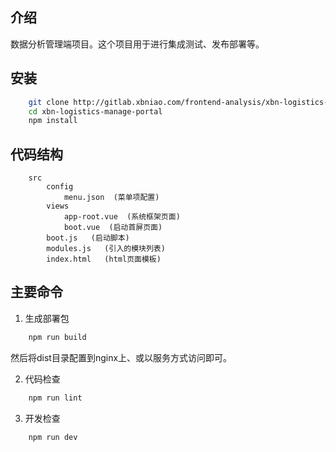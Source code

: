 ## 介绍

数据分析管理端项目。这个项目用于进行集成测试、发布部署等。

## 安装

```sh
    git clone http://gitlab.xbniao.com/frontend-analysis/xbn-logistics-manage-portal.git
    cd xbn-logistics-manage-portal
    npm install
```

## 代码结构

```dir
    src
        config
            menu.json  (菜单项配置)
        views
            app-root.vue  (系统框架页面)
            boot.vue  (启动首屏页面)
        boot.js   (启动脚本)
        modules.js   (引入的模块列表)
        index.html   (html页面模板)
```

## 主要命令

1. 生成部署包
```sh
    npm run build
``` 
然后将dist目录配置到nginx上、或以服务方式访问即可。

2. 代码检查
```sh
    npm run lint
```
3. 开发检查
```sh
    npm run dev
```

